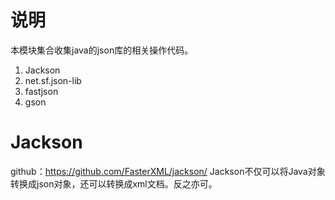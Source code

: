 # 说明
本模块集合收集java的json库的相关操作代码。
1. Jackson
2. net.sf.json-lib
3. fastjson
4. gson

#  Jackson
github：https://github.com/FasterXML/jackson/
Jackson不仅可以将Java对象转换成json对象，还可以转换成xml文档。反之亦可。


